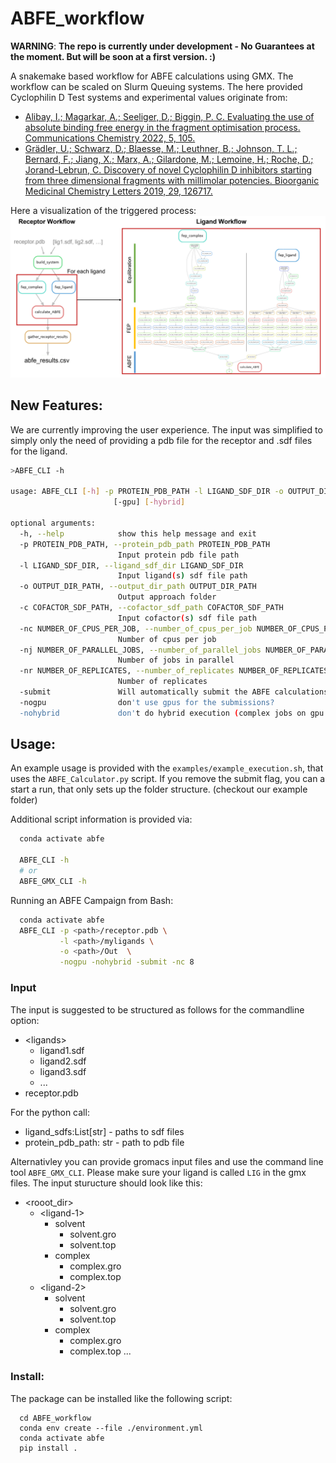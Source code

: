 # ABFE_workflow
**WARNING**: **The repo is currently under development - No Guarantees at the moment. But will be soon at a first version. :)**

A snakemake based workflow for ABFE calculations using GMX. The workflow can be scaled on Slurm Queuing systems.
The here provided Cyclophilin D Test systems and experimental values originate from:
* [Alibay, I.; Magarkar, A.; Seeliger, D.; Biggin, P. C. Evaluating the use of absolute binding
free energy in the fragment optimisation process. Communications Chemistry 2022, 5,
105.](https://doi.org/10.1038/s42004-022-00721-4)
* [Grädler, U.; Schwarz, D.; Blaesse, M.; Leuthner, B.; Johnson, T. L.; Bernard, F.; Jiang, X.; Marx, A.; Gilardone, M.; Lemoine, H.; Roche, D.; Jorand-Lebrun, C. Discovery of novel Cyclophilin D inhibitors starting from three dimensional fragments with
millimolar potencies. Bioorganic Medicinal Chemistry Letters 2019, 29, 126717.](https://doi.org/10.1016/j.bmcl.2019.126717)

Here a visualization of the triggered process:
![](.img/full_snakemake_DAG.png)


## New Features:
We are currently improving the user experience. The input was simplified to simply only the need of providing a pdb file for the receptor and .sdf files for the ligand.

```bash
>ABFE_CLI -h

usage: ABFE_CLI [-h] -p PROTEIN_PDB_PATH -l LIGAND_SDF_DIR -o OUTPUT_DIR_PATH [-c COFACTOR_SDF_PATH] [-nc NUMBER_OF_CPUS_PER_JOB] [-nj NUMBER_OF_PARALLEL_JOBS] [-nr NUMBER_OF_REPLICATES] [-submit]
                       [-gpu] [-hybrid]

optional arguments:
  -h, --help            show this help message and exit
  -p PROTEIN_PDB_PATH, --protein_pdb_path PROTEIN_PDB_PATH
                        Input protein pdb file path
  -l LIGAND_SDF_DIR, --ligand_sdf_dir LIGAND_SDF_DIR
                        Input ligand(s) sdf file path
  -o OUTPUT_DIR_PATH, --output_dir_path OUTPUT_DIR_PATH
                        Output approach folder
  -c COFACTOR_SDF_PATH, --cofactor_sdf_path COFACTOR_SDF_PATH
                        Input cofactor(s) sdf file path
  -nc NUMBER_OF_CPUS_PER_JOB, --number_of_cpus_per_job NUMBER_OF_CPUS_PER_JOB
                        Number of cpus per job
  -nj NUMBER_OF_PARALLEL_JOBS, --number_of_parallel_jobs NUMBER_OF_PARALLEL_JOBS
                        Number of jobs in parallel
  -nr NUMBER_OF_REPLICATES, --number_of_replicates NUMBER_OF_REPLICATES
                        Number of replicates
  -submit               Will automatically submit the ABFE calculations
  -nogpu                don't use gpus for the submissions?
  -nohybrid             don't do hybrid execution (complex jobs on gpu and ligand jobs on cpu (requires gpu flag))
```


## Usage: 
An example usage is provided with the `examples/example_execution.sh`, that uses the  `ABFE_Calculator.py` script.
If you remove the submit flag, you can a start a run, that only sets up the folder structure. (checkout our example folder)

Additional script information is provided via:
```bash
  conda activate abfe

  ABFE_CLI -h
  # or
  ABFE_GMX_CLI -h
```

Running an ABFE Campaign from Bash:
```bash
  conda activate abfe
  ABFE_CLI -p <path>/receptor.pdb \
           -l <path>/myligands \
           -o <path>/Out  \
           -nogpu -nohybrid -submit -nc 8
```

### Input
The input is suggested to be structured as follows for the commandline option:
  * \<ligands\>
     * ligand1.sdf
     * ligand2.sdf
     * ligand3.sdf
     * ...
   * receptor.pdb

For the python call: 
 * ligand_sdfs:List[str] - paths to sdf files
 * protein_pdb_path: str - path to pdb file 

Alternativley you can provide gromacs input files and use the command line tool `ABFE_GMX_CLI`. Please make sure your ligand is called `LIG` in the gmx files. The input sturucture should look like this:
  * \<rooot_dir\>
    * \<ligand-1\>
      * solvent
        * solvent.gro
        * solvent.top
      * complex
        * complex.gro
        * complex.top
    * \<ligand-2\>
      * solvent
        * solvent.gro
        * solvent.top
      * complex
        * complex.gro
        * complex.top
        ...

### Install:
The package can be installed like the following script:
```
  cd ABFE_workflow
  conda env create --file ./environment.yml
  conda activate abfe
  pip install .
```

